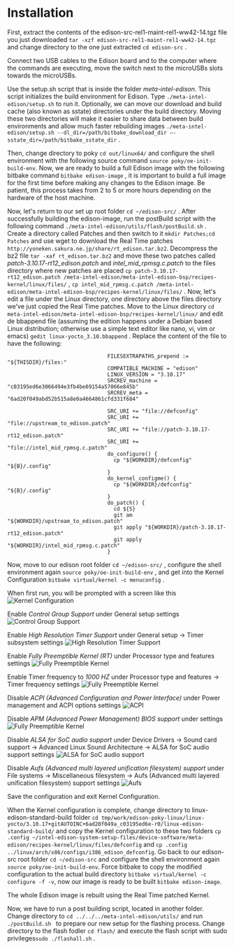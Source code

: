 # Installation

First, extract the contents of the edison-src-rel1-maint-rel1-ww42-14.tgz file you just downloaded ```tar -xzf edison-src-rel1-maint-rel1-ww42-14.tgz``` and change directory to the one just extracted ```cd edison-src``` .

Connect two USB cables to the Edison board and to the computer where the commands are executing, move the switch next to the microUSBs slots towards the microUSBs.

Use the setup.sh script that is inside the folder *meta-intel-edison*. This script initializes the build environment for Edison. Type ```./meta-intel-edison/setup.sh``` to run it. Optionally, we can move our download and build cache (also known as sstate) directories under the build directory. Moving these two directories will make it easier to share data between build environments and allow much faster rebuilding images ```./meta-intel-edison/setup.sh --dl_dir=/path/bitbake_download_dir –-
sstate_dir=/path/bitbake_sstate_dir```  .


Then, change directory to poky ```cd out/linux64/``` and configure the shell environment with the following source command ```source poky/oe-init-build-env```. Now, we are ready to build a full Edison image with the following bitbake command  ```bitbake edison-image```   , it is important to build a full image for the first time before making any changes to the Edison image. Be patient, this process takes from 2 to 5 or more hours depending on the hardware of the host machine.


Now, let's return to our set up root folder ```cd ~/edison-src/```  . After successfully building the edison-image, run the postBuild script with the following command ```./meta-intel-edison/utils/flash/postBuild.sh``` . Create a directory called Patches and then switch to it ```mkdir Patches;cd Patches``` and use wget to download the Real Time patches ```http://yoneken.sakura.ne.jp/share/rt_edison.tar.bz2```. Decompress the bz2 file ```tar -xaf rt_edison.tar.bz2``` and move these two patches called *patch-3.10.17-rt12_edison.patch* and *intel_mid_rpmsg.c.patch* to the files directory where new patches are placed ```cp patch-3.10.17-rt12_edison.patch /meta-intel-edison/meta-intel-edison-bsp/recipes-kernel/linux/files/```  , ```cp intel_mid_rpmsg.c.patch /meta-intel-edison/meta-intel-edison-bsp/recipes-kernel/linux/files/```  . Now, let's edit a file under the Linux directory, one directory above the files directory we've just copied the Real Time patches. Move to the Linux directory ```cd meta-intel-edison/meta-intel-edison-bsp/recipes-kernel/linux/``` and edit de bbappend file (assuming the edition happens under a Debian based Linux distribution; otherwise use a simple text editor like nano, vi, vim or emacs) ```gedit linux-yocto_3.10.bbappend``` . Replace the content of the file to have the following:

                                    FILESEXTRAPATHS_prepend := "${THISDIR}/files:"  
                                    COMPATIBLE_MACHINE = "edison"  
                                    LINUX_VERSION = "3.10.17"  
                                    SRCREV_machine = "c03195ed6e3066494e3fb4be69154a57066e845b"  
                                    SRCREV_meta = "6ad20f049abd52b515a8e0a4664861cfd331f684"  
                                      
                                    SRC_URI += "file://defconfig"  
                                    SRC_URI += "file://upstream_to_edison.patch"  
                                    SRC_URI += "file://patch-3.10.17-rt12_edison.patch"  
                                    SRC_URI += "file://intel_mid_rpmsg.c.patch"  
                                    do_configure() {  
                                      cp "${WORKDIR}/defconfig" "${B}/.config"  
                                    }  
                                    do_kernel_configme() {  
                                      cp "${WORKDIR}/defconfig" "${B}/.config"  
                                    }  
                                    do_patch() {  
                                      cd ${S}  
                                      git am "${WORKDIR}/upstream_to_edison.patch"  
                                      git apply "${WORKDIR}/patch-3.10.17-rt12_edison.patch"  
                                      git apply "${WORKDIR}/intel_mid_rpmsg.c.patch"  
                                    }
                                    

Now, move to our edison root folder ```cd ~/edison-src/``` , configure the shell environment again ```source poky/oe-init-build-env``` , and get into the Kernel Configuration ```bitbake virtual/kernel -c menuconfig``` .


When first run, you will be prompted with a screen like this ![Kernel Configuration](menuconfig1.png)

Enable *Control Group Support* under General setup settings ![Control Group Support](menuconfig2.png) 

Enable *High Resolution Timer Support* under General setup -> Timer subsystem settings ![High Resolution Timer Support](menuconfig3.png)

Enable *Fully Preemptible Kernel (RT)* under Processor type and features settings ![Fully Preemptible Kernel](menuconfig4.png)

Enable Timer frequency to *1000 HZ* under Processor type and features -> Timer frequency settings ![Fully Preemptible Kernel](menuconfig5.png)

Disable *ACPI (Advanced Configuration and Power Interface)* under Power management and ACPI options settings ![ACPI](menuconfig6.png)

Disable *APM (Advanced Power Management) BIOS support* under  settings ![Fully Preemptible Kernel](menuconfig7.png)

Disable *ALSA for SoC audio support* under Device Drivers -> Sound card support -> Advanced Linux Sound Architecture -> ALSA for SoC audio support settings ![ALSA for SoC audio support](menuconfig8.png)

Disable *Aufs (Advanced multi layered unification filesystem) support* under File systems -> Miscellaneous filesystem -> Aufs (Advanced multi layered unification filesystem) support settings ![Aufs](menuconfig9.png)


Save the configuration and exit Kernel Configuration.

When the Kernel configuration is complete, change directory to linux-edison-standard-build folder ```cd tmp/work/edison-poky-linux/linux-yocto/3.10.17+gitAUTOINC+6ad20f049a_c03195ed6e-r0/linux-edison-standard-build/``` and copy the Kernel configuration to these two folders ```cp .config ~/intel-edison-system-setup-files/device-software/meta-edison/recipes-kernel/linux/files/defconfig``` and ```cp .config ../linux/arch/x86/configs/i386_edison_defconfig```. Go back to our edison-src root folder ```cd ~/edison-src``` and configure the shell environment again ```source poky/oe-init-build-env```. Force bitbake to copy the modified configuration to the actual build directory ```bitbake virtual/kernel -c configure -f -v```, now our image is ready to be built ```bitbake edison-image```.

The whole Edison image is rebuilt using the Real Time patched Kernel.

Now, we have to run a post building script, located in another folder. Change directory to ```cd ../../../meta-intel-edison/utils/``` and run ```./postBuild.sh ``` to prepare our new setup for the flashing process. Change directory to the flash fodler ```cd flash/``` and execute the flash script with sudo privileges```sudo ./flashall.sh``` . 

